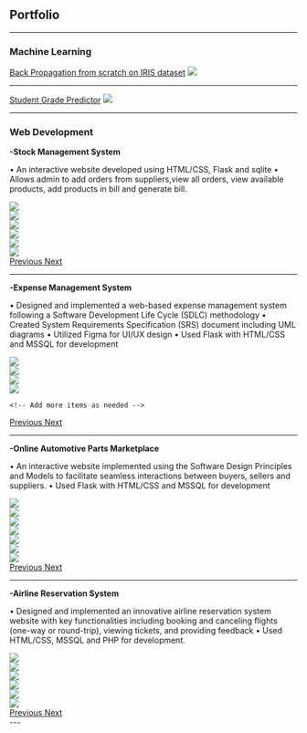 ## Portfolio

---

### Machine Learning 

[Back Propagation from scratch on IRIS dataset](/project1)
<img src="images/IRIS.PNG"/>

---
[Student Grade Predictor](/project2)
<img src="images/predictor.PNG"/>

---

### Web Development

**-Stock Management System**

•	An interactive website developed using HTML/CSS, Flask and sqlite
•	Allows admin to add orders from suppliers,view all orders, view available products, add products in bill and generate bill.

<!-- Carousel for Portfolio -->
<div id="carouselExampleControls" class="carousel slide" data-ride="carousel">
  <div class="carousel-inner">
    <div class="carousel-item active">
      <img src="images/stockManagement1.PNG">
    </div>
    <div class="carousel-item">
      <img  src="images/stockManagement2.PNG" >
    </div>
    <div class="carousel-item">
      <img  src="images/stockManagement3.PNG">
    </div>
      <div class="carousel-item">
      <img  src="images/stockManagement4.PNG">
    </div>
    <div class="carousel-item">
      <img  src="images/stockManagement5.PNG">
    </div>
    <div class="carousel-item">
      <img src="images/stockManagement6.PNG">
    </div>
    <!-- Add more items as needed -->
  </div>
  <a class="carousel-control-prev" href="#carouselExampleControls" role="button" data-slide="prev">
    <span class="carousel-control-prev-icon" aria-hidden="true"></span>
    <span class="sr-only">Previous</span>
  </a>
  <a class="carousel-control-next" href="#carouselExampleControls" role="button" data-slide="next">
    <span class="carousel-control-next-icon" aria-hidden="true"></span>
    <span class="sr-only">Next</span>
  </a>
</div>
<!-- End Carousel -->


---
**-Expense Management System**

•	Designed and implemented a web-based expense management system following a Software Development Life Cycle (SDLC) methodology 
•	Created System Requirements Specification (SRS) document including UML diagrams
•	Utilized Figma for UI/UX design 
•	Used Flask with HTML/CSS and MSSQL for development

<!-- Carousel for Portfolio -->
<div id="carouselExampleControls" class="carousel slide" data-ride="carousel">
  <div class="carousel-inner">
    <div class="carousel-item active">
      <img src="images/ex1.PNG">
    </div>
    <div class="carousel-item">
      <img  src="images/ex2.PNG" >
    </div>
    <div class="carousel-item">
      <img  src="images/ex8.PNG">
    </div>
      <div class="carousel-item">
      <img  src="images/ex9.PNG">
    </div>
    
    <!-- Add more items as needed -->
  </div>
  <a class="carousel-control-prev" href="#carouselExampleControls" role="button" data-slide="prev">
    <span class="carousel-control-prev-icon" aria-hidden="true"></span>
    <span class="sr-only">Previous</span>
  </a>
  <a class="carousel-control-next" href="#carouselExampleControls" role="button" data-slide="next">
    <span class="carousel-control-next-icon" aria-hidden="true"></span>
    <span class="sr-only">Next</span>
  </a>
</div>
<!-- End Carousel -->

---
**-Online Automotive Parts Marketplace**

•	An interactive website implemented using the Software Design Principles and Models to facilitate seamless interactions between buyers, sellers and suppliers.
•	Used Flask with HTML/CSS and MSSQL for development

<!-- Carousel for Portfolio -->
<div id="carouselExampleControls" class="carousel slide" data-ride="carousel">
  <div class="carousel-inner">
    <div class="carousel-item active">
      <img src="images/sda1.PNG">
    </div>
    <div class="carousel-item">
      <img  src="images/sda2.PNG" >
    </div>
    <div class="carousel-item">
      <img  src="images/sda3.PNG">
    </div>
      <div class="carousel-item">
      <img  src="images/sda4.PNG">
    </div>
    <div class="carousel-item">
      <img  src="images/sda5.PNG">
    </div>
    <div class="carousel-item">
      <img src="images/sda6.PNG">
    </div>
    <div class="carousel-item">
      <img src="images/sda7.PNG">
    </div>
    <!-- Add more items as needed -->
  </div>
  <a class="carousel-control-prev" href="#carouselExampleControls" role="button" data-slide="prev">
    <span class="carousel-control-prev-icon" aria-hidden="true"></span>
    <span class="sr-only">Previous</span>
  </a>
  <a class="carousel-control-next" href="#carouselExampleControls" role="button" data-slide="next">
    <span class="carousel-control-next-icon" aria-hidden="true"></span>
    <span class="sr-only">Next</span>
  </a>
</div>
<!-- End Carousel -->

---
**-Airline Reservation System**

•	Designed and implemented an innovative airline reservation system website with key functionalities including booking and canceling flights (one-way or round-trip), viewing tickets, and providing feedback
•	Used HTML/CSS, MSSQL and PHP for development.

<!-- Carousel for Portfolio -->
<div id="carouselExampleControls" class="carousel slide" data-ride="carousel">
  <div class="carousel-inner">
    <div class="carousel-item active">
      <img src="images/stockManagement1.PNG">
    </div>
    <div class="carousel-item">
      <img  src="images/stockManagement2.PNG" >
    </div>
    <div class="carousel-item">
      <img  src="images/stockManagement3.PNG">
    </div>
      <div class="carousel-item">
      <img  src="images/stockManagement4.PNG">
    </div>
    <div class="carousel-item">
      <img  src="images/stockManagement5.PNG">
    </div>
    <div class="carousel-item">
      <img src="images/stockManagement6.PNG">
    </div>
    <!-- Add more items as needed -->
  </div>
  <a class="carousel-control-prev" href="#carouselExampleControls" role="button" data-slide="prev">
    <span class="carousel-control-prev-icon" aria-hidden="true"></span>
    <span class="sr-only">Previous</span>
  </a>
  <a class="carousel-control-next" href="#carouselExampleControls" role="button" data-slide="next">
    <span class="carousel-control-next-icon" aria-hidden="true"></span>
    <span class="sr-only">Next</span>
  </a>
</div>
<!-- End Carousel -->
---

